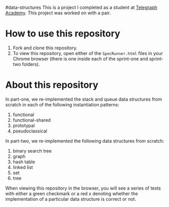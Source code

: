 #data-structures
This is a project I completed as a student at [Telegraph Academy](http://telegraphacademy.com). This project was worked on with a pair.

# How to use this repository
1. Fork and clone this repository.
2. To view this repository, open either of the `SpecRunner.html` files in your Chrome browser (there is one inside each of the sprint-one  and sprint-two folders).

# About this repository
In part-one, we re-implemented the stack and queue data structures from scratch in each of the following instantiation patterns:
  1. functional
  2. functional-shared
  3. prototypal
  4. pseudoclassical

In part-two, we re-implemented the following data structures from scratch:
  1. binary search tree
  2. graph
  3. hash table
  4. linked list
  5. set
  6. tree

When viewing this repository in the browser, you will see a series of tests with either a green checkmark or a red x denoting whether the implementation of a particular data structure is correct or not.
